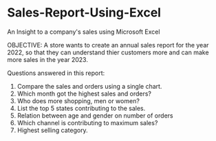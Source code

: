 # Sales-Report-Using-Excel
An Insight to a company's sales using Microsoft Excel

OBJECTIVE: 
A store wants to create an annual sales report for the year 2022, so that they can understand thier customers more and can make more sales in the year 2023.

Questions answered in this report:

1. Compare the sales and orders using a single chart.
2. Which month got the highest sales and orders?
3. Who does more shopping, men or women?
4. List the top 5 states contributing to the sales.
5. Relation between age and gender on number of orders
6. Which channel is contributing to maximum sales?
7. Highest selling category. 

